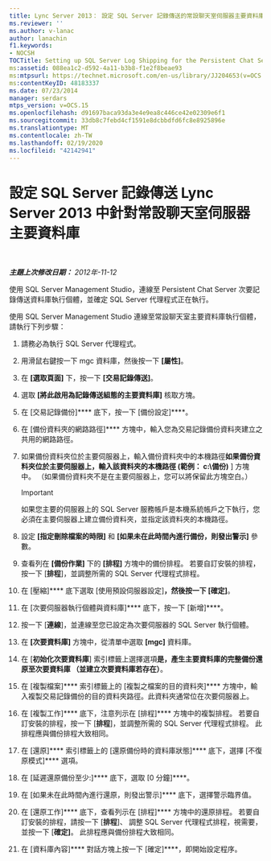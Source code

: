 ```yaml
---
title: Lync Server 2013： 設定 SQL Server 記錄傳送的常設聊天室伺服器主要資料庫
ms.reviewer: ''
ms.author: v-lanac
author: lanachin
f1.keywords:
- NOCSH
TOCTitle: Setting up SQL Server Log Shipping for the Persistent Chat Server primary database
ms:assetid: 088ea1c2-d592-4a11-b3b8-f1e2f8beae93
ms:mtpsurl: https://technet.microsoft.com/en-us/library/JJ204653(v=OCS.15)
ms:contentKeyID: 48183337
ms.date: 07/23/2014
manager: serdars
mtps_version: v=OCS.15
ms.openlocfilehash: d91697baca93da3e4e9ea8c446ce42e02309e6f1
ms.sourcegitcommit: 33db8c7febd4cf1591e8dcbbdfd6fc8e8925896e
ms.translationtype: MT
ms.contentlocale: zh-TW
ms.lasthandoff: 02/19/2020
ms.locfileid: "42142941"
---
```

<div data-xmlns="http://www.w3.org/1999/xhtml">

<div class="topic" data-xmlns="http://www.w3.org/1999/xhtml" data-msxsl="urn:schemas-microsoft-com:xslt" data-cs="http://msdn.microsoft.com/">

<div data-asp="https://msdn2.microsoft.com/asp">

# <a name="setting-up-sql-server-log-shipping-in-lync-server-2013-for-the-persistent-chat-server-primary-database"></a>設定 SQL Server 記錄傳送 Lync Server 2013 中針對常設聊天室伺服器主要資料庫

</div>

<div id="mainSection">

<div id="mainBody">

<span> </span>

_**主題上次修改日期：** 2012年-11-12_

使用 SQL Server Management Studio，連線至 Persistent Chat Server 次要記錄傳送資料庫執行個體，並確定 SQL Server 代理程式正在執行。

使用 SQL Server Management Studio 連線至常設聊天室主要資料庫執行個體，請執行下列步驟：

1.  請務必為執行 SQL Server 代理程式。

2.  用滑鼠右鍵按一下 mgc 資料庫，然後按一下 **[屬性]**。

3.  在 **[選取頁面]** 下，按一下 **[交易記錄傳送]**。

4.  選取 **[將此啟用為記錄傳送組態的主要資料庫]** 核取方塊。

5.  在 [交易記錄備份]**** 底下，按一下 [備份設定]****。

6.  在 [備份資料夾的網路路徑]**** 方塊中，輸入您為交易記錄備份資料夾建立之共用的網路路徑。

7.  如果備份資料夾位於主要伺服器上，輸入備份資料夾中的本機路徑**如果備份資料夾位於主要伺服器上，輸入該資料夾的本機路徑 (範例： c:\\備份)** ] 方塊中。 （如果備份資料夾不是在主要伺服器上，您可以將保留此方塊空白。）
    
    <div>
    

    > [!IMPORTANT]  
    > 如果您主要的伺服器上的 SQL Server 服務帳戶是本機系統帳戶之下執行，您必須在主要伺服器上建立備份資料夾，並指定該資料夾的本機路徑。

    
    </div>

8.  設定 **[指定刪除檔案的時限]** 和 **[如果未在此時間內進行備份，則發出警示]** 參數。

9.  查看列在 **[備份作業]** 下的 **[排程]** 方塊中的備份排程。 若要自訂安裝的排程，按一下 [**排程**]，並調整所需的 SQL Server 代理程式排程。

10. 在 [壓縮]**** 底下選取 [使用預設伺服器設定]****，然後按一下 [確定]****。

11. 在 [次要伺服器執行個體與資料庫]**** 底下，按一下 [新增]****。

12. 按一下 [**連線**]，並連線至您已設定為次要伺服器的 SQL Server 執行個體。

13. 在 **[次要資料庫]** 方塊中，從清單中選取 **[mgc]** 資料庫。

14. 在 [**初始化次要資料庫**] 索引標籤上選擇選項**是，產生主要資料庫的完整備份還原至次要資料庫 （並建立次要資料庫若存在）**。

15. 在 [複製檔案]**** 索引標籤上的 [複製之檔案的目的資料夾]**** 方塊中，輸入複製交易記錄備份的目的資料夾路徑。此資料夾通常位在次要伺服器上。

16. 在 [複製工作]**** 底下，注意列示在 [排程]**** 方塊中的複製排程。 若要自訂安裝的排程，按一下 [**排程**]，並調整所需的 SQL Server 代理程式排程。 此排程應與備份排程大致相同。

17. 在 [還原]**** 索引標籤上的 [還原備份時的資料庫狀態]**** 底下，選擇 [不復原模式]**** 選項。

18. 在 [延遲還原備份至少:]**** 底下，選取 [0 分鐘]****。

19. 在 [如果未在此時間內進行還原，則發出警示]**** 底下，選擇警示臨界值。

20. 在 [還原工作]**** 底下，查看列示在 [排程]**** 方塊中的還原排程。 若要自訂安裝的排程，請按一下 [**排程**]、 調整 SQL Server 代理程式排程，視需要，並按一下 [**確定]**。 此排程應與備份排程大致相同。

21. 在 [資料庫內容]**** 對話方塊上按一下 [確定]****，即開始設定程序。

</div>

<span> </span>

</div>

</div>

</div>

